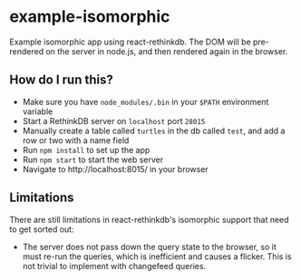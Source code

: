# example-isomorphic

Example isomorphic app using react-rethinkdb. The DOM will be pre-rendered on
the server in node.js, and then rendered again in the browser.

## How do I run this?

* Make sure you have `node_modules/.bin` in your `$PATH` environment variable
* Start a RethinkDB server on `localhost` port `28015`
* Manually create a table called `turtles` in the db called `test`, and add a
  row or two with a name field
* Run `npm install` to set up the app
* Run `npm start` to start the web server
* Navigate to http://localhost:8015/ in your browser

## Limitations

There are still limitations in react-rethinkdb's isomorphic support that need
to get sorted out:

* The server does not pass down the query state to the browser, so it must
  re-run the queries, which is inefficient and causes a flicker. This is not
  trivial to implement with changefeed queries.
